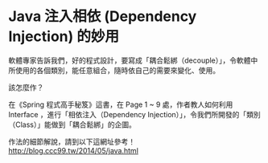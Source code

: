 Java 注入相依 (Dependency Injection) 的妙用
===========================================

軟體專家告訴我們，好的程式設計，要寫成「耦合鬆綁（decouple）」，令軟體中所使用的各個類別，能任意組合，隨時依自己的需要來變化、使用。

該怎麼作？

在《Spring 程式高手秘笈》這書，在 Page 1 ~ 9 處，作者教人如何利用 Interface ，進行「相依注入（Dependency Injection）」，令我們所開發的「類別（Class）」能做到「耦合鬆綁」的企圖。

作法的細節解說，請到以下這網址參考！
http://blog.ccc99.tw/2014/05/java.html
